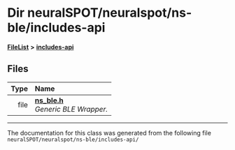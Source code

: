 

# Dir neuralSPOT/neuralspot/ns-ble/includes-api



[**FileList**](files.md) **>** [**includes-api**](dir_4e48286ed5350b74cbe32681da7dff10.md)












## Files

| Type | Name |
| ---: | :--- |
| file | [**ns\_ble.h**](ns__ble_8h.md) <br>_Generic BLE Wrapper._  |



























































------------------------------
The documentation for this class was generated from the following file `neuralSPOT/neuralspot/ns-ble/includes-api/`

